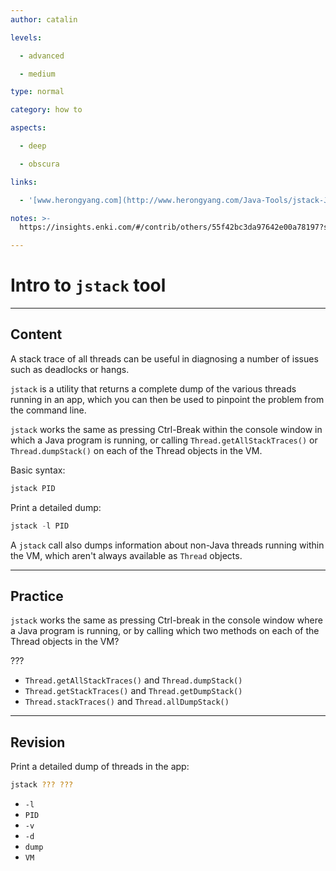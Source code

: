 ```yaml
---
author: catalin

levels:

  - advanced

  - medium

type: normal

category: how to

aspects:

  - deep

  - obscura

links:

  - '[www.herongyang.com](http://www.herongyang.com/Java-Tools/jstack-JVM-Thread-Dump-Stack-Strace.html){website}'

notes: >-
  https://insights.enki.com/#/contrib/others/55f42bc3da97642e00a78197?search=khandelwalrinki

---
```


# Intro to `jstack` tool

---
## Content

A stack trace of all threads can be useful in diagnosing a number of issues such as deadlocks or hangs.

`jstack` is a utility that returns a complete dump of the various threads running in an app, which you can then be used to pinpoint the problem from the command line.

`jstack` works the same as pressing Ctrl-Break within the console window in which a Java program is running, or calling `Thread.getAllStackTraces()` or `Thread.dumpStack()` on each of the Thread objects in the VM.

Basic syntax:
```java
jstack PID
```

Print a detailed dump:
```java
jstack -l PID
```


A `jstack` call also dumps information about non-Java threads running within the VM, which aren't always available as `Thread` objects.

---
## Practice

`jstack` works the same as pressing Ctrl-break in the console window where a Java program is running, or by calling which two methods on each of the Thread objects in the VM?

???

* `Thread.getAllStackTraces()` and `Thread.dumpStack()`
* `Thread.getStackTraces()` and `Thread.getDumpStack()`
* `Thread.stackTraces()` and `Thread.allDumpStack()`

---
## Revision

Print a detailed dump of threads in the app:
```bash
jstack ??? ???
```

* `-l`
* `PID`
* `-v`
* `-d`
* `dump`
* `VM`
 
